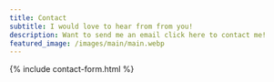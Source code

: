 ```yaml
---
title: Contact
subtitle: I would love to hear from from you! 
description: Want to send me an email click here to contact me!
featured_image: /images/main/main.webp
---
```


{% include contact-form.html %}